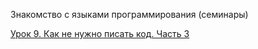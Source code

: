 Знакомство с языками программирования (семинары) 

[Урок 9. Как не нужно писать код. Часть 3](https://gb.ru/lessons/258538)